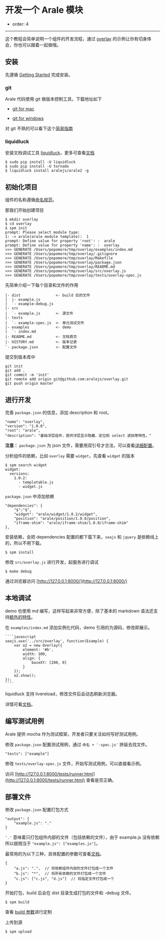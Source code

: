 # 开发一个 Arale 模块

- order: 4

---

这个教程会简单说明一个组件的开发流程，通过 [overlay](https://github.com/aralejs/overlay) 的示例让你有切身体会，你也可以跟着一起做哦。

## 安装

先遵循 [Getting Started](getting-started.html) 完成安装。

### git

Arale 代码使用 git 做版本控制工具，下载地址如下

 -  [git for mac](http://code.google.com/p/git-osx-installer/)

 -  [git for windows ](http://code.google.com/p/msysgit/)

对 git 不熟的可以看下这个[简易指南](http://rogerdudler.github.com/git-guide/index.zh.html)

### liquidluck

安装文档调试工具 [liquidluck](https://github.com/lepture/liquidluck)，更多可查看[文档](https://github.com/aralejs/liquidluck-theme-arale2)

```
$ sudo pip install -U liquidluck
$ sudo pip install -U tornado
$ liquidluck install aralejs/arale2 -g
```

    
## 初始化项目

组件的名称遵循[命名规范](https://github.com/alipay/arale/wiki/%E6%96%87%E4%BB%B6%E5%91%BD%E5%90%8D%E4%B8%8E%E7%9B%AE%E5%BD%95%E7%BB%93%E6%9E%84)。

那我们开始创建项目

```
$ mkdir overlay
$ cd overlay
$ spm init
prompt: Please select module type:
1: -> arale(arale module template):  1
prompt: Define value for property 'root': :  arale
prompt: Define value for property 'name': :  overlay
>>> GENERATE /Users/popomore/tmp/overlay/examples/index.md
>>> GENERATE /Users/popomore/tmp/overlay/.gitignore
>>> GENERATE /Users/popomore/tmp/overlay/Makefile
>>> GENERATE /Users/popomore/tmp/overlay/package.json
>>> GENERATE /Users/popomore/tmp/overlay/README.md
>>> GENERATE /Users/popomore/tmp/overlay/src/overlay.js
>>> GENERATE /Users/popomore/tmp/overlay/tests/overlay-spec.js
```

先简单介绍一下每个目录和文件的作用

```
|- dist                <- build 后的文件
|  |- example.js
|  `- example-debug.js
|- src
|  `- example.js       <- 源文件
|- tests
|  `- example-spec.js  <- 单元测试文件
|- examples            <- demo
|  `- index.md
|- README.md           <- 文档首页
|- HISTORY.md          <- 版本记录
`- package.json        <- 配置文件
```

提交到版本库中
 
```
git init
git add .
git commit -m 'init'
git remote add origin git@github.com:aralejs/overlay.git
git push origin master
```

## 进行开发

完善 `package.json` 的信息，添加 description 和 root。

    "name": "overlay",
    "version": "1.0.0",
    "root": "arale",
    "description": "基础浮层组件，提供浮层显示隐藏、定位和 select 遮挡等特性。"
    
**注意：** `package.json` 为 json 文件，需要用双引号才合法，可以查看[详细配置](https://github.com/spmjs/spm/wiki/package.json)。
    
分析组件的依赖，比如 `overlay` 需要 `widget`，先查看 `widget` 的版本

```
$ spm search widget
widget:
  versions:
    1.0.2:
      - templatable.js
      - widget.js
```

`package.json` 中添加依赖

```
"dependencies": {
    "$":"$",
    "widget": "arale/widget/1.0.2/widget",
    "position": "arale/position/1.0.0/position",
    "iframe-shim": "arale/iframe-shim/1.0.0/iframe-shim"
},
```

安装依赖，会把 dependencies 配置的都下载下来，`seajs` 和 `jquery` 是依赖线上的，所以不用下载。

```
$ spm install
```
    
修改 `src/overlay.js` 进行开发，起服务进行调试

```
$ make debug
```

通过浏览器访问 [http://127.0.0.1:8000/](http://127.0.0.1:8000/)

## 本地调试

demo 也使用 md 编写，这样写起来非常方便，除了基本的 markdown 语法还支持[额外的特性](https://github.com/aralejs/liquidluck-theme-arale2#%E6%96%87%E6%A1%A3%E7%BC%96%E8%BE%91)。

在 `examples/index.md` 添加实例化代码，demo 引用的为源码，修改即展示。

    ````javascript
    seajs.use('../src/overlay', function(Example) {
        var o2 = new Overlay({
            element: '#b',
            width: 100,
            align: {
                baseXY: [200, 0]
            }
        });
        o2.show();
    });
    ````

liquidluck 支持 livereload，修改文件后会动态刷新浏览器。

详情可看[文档](local-development.html)。

## 编写测试用例

Arale 提供 mocha 作为测试框架，开发者只要关注如何写好测试用例。

修改 `package.json` 配置测试用例，通过 `命名 + '-spec.js'` 拼装去找文件。

```
"tests": ["example"]
```

修改 `tests/overlay-spec.js` 文件，开始写测试用例，可以直接看示例。

访问 [http://127.0.0.1:8000/tests/runner.html](http://127.0.0.1:8000/tests/runner.html) 查看是否正确。

## 部署文件

修改 `package.json` 配置打包方式

```
"output": {
    "example.js": "."
}
```

`'.'` 意味着只打包组件内部的文件（包括依赖的文件），由于 example.js 没有依赖所以就相当于 `"example.js": ["examples.js"]`。

最常用的为以下三种，具体配置的参数可查看[文档](https://github.com/spmjs/spm/wiki/package.json-:-output)。

```
{
    "a.js": ".",  // 将依赖组件内部的文件打包成一个文件
    "b.js": "*",  // 将所有依赖的文件打包成一个文件
    "c.js": ["c.js", "d.js"]  // 将指定文件打包成一个
}
```

开始打包，build 后会在 dist 目录生成打包的文件和 -debug 文件。

```
$ spm build
```

查看 [build 参数](https://github.com/spmjs/spm/wiki/%E5%91%BD%E4%BB%A4%E8%A1%8C%E5%8F%82%E6%95%B0)进行定制

上传到源

```
$ spm upload
```




